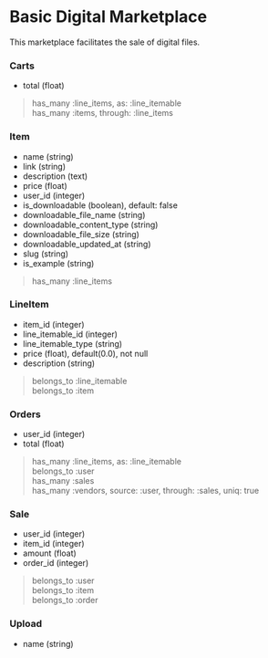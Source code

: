 # Basic Digital Marketplace

This marketplace facilitates the sale of digital files.

### Carts
* total (float)

> has_many :line_items, as: :line_itemable <br />
> has_many :items, through: :line_items

### Item
* name (string)
* link (string)
* description (text)
* price (float)
* user_id (integer)
* is_downloadable (boolean), default: false
* downloadable_file_name (string)
* downloadable_content_type (string)
* downloadable_file_size (string)
* downloadable_updated_at (string)
* slug (string)
* is_example (string)

> has_many :line_items

### LineItem
* item_id (integer)
* line_itemable_id (integer)
* line_itemable_type (string)
* price (float), default(0.0), not null
* description (string)

> belongs_to :line_itemable <br />
> belongs_to :item

### Orders
* user_id (integer)
* total (float)

> has_many :line_items, as: :line_itemable <br />
> belongs_to :user <br />
> has_many :sales <br />
> has_many :vendors, source: :user, through: :sales, uniq: true

### Sale

* user_id (integer)
* item_id (integer)
* amount (float)
* order_id (integer)
  
> belongs_to :user <br />
> belongs_to :item <br />
> belongs_to :order <br />

### Upload

* name (string)
